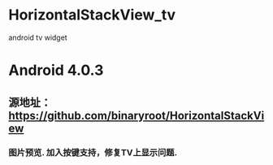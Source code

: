 # HorizontalStackView_tv
android tv widget

# Android 4.0.3
## 源地址：https://github.com/binaryroot/HorizontalStackView﻿
### 图片预览. 加入按键支持，修复TV上显示问题.

#
